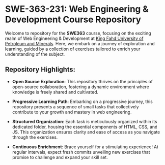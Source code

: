 # SWE-363-231: Web Engineering & Development Course Repository

Welcome to repository for the **SWE363** course, focusing on the exciting realm of Web Engineering & Development at [King Fahd University of Petroleum and Minerals](http://www.kfupm.edu.sa/). Here, we embark on a journey of exploration and learning, guided by a collection of exercises tailored to enrich your understanding of the subject.

## Repository Highlights:

- **Open Source Exploration**: This repository thrives on the principles of open-source collaboration, fostering a dynamic environment where knowledge is freely shared and cultivated.

- **Progressive Learning Path**: Embarking on a progressive journey, this repository presents a sequence of small tasks that collectively contribute to your growth and mastery in web engineering.

- **Structured Organization**: Each task is meticulously organized within its dedicated folder, housing the essential components of HTML, CSS, and JS. This organization ensures clarity and ease of access as you navigate through the exercises.

- **Continuous Enrichment**: Brace yourself for a stimulating experience! At regular intervals, expect fresh commits unveiling new exercises that promise to challenge and expand your skill set.
